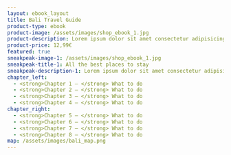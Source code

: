 ```yaml
---
layout: ebook_layout
title: Bali Travel Guide
product-type: ebook
product-image: /assets/images/shop_ebook_1.jpg
product-description: Lorem ipsum dolor sit amet consectetur adipisicing elit. Vero provident nemo tempora iste error sint, velit reiciendis excepturi ab accusantium maiores, unde natus ipsa dolore. Magni sit officiis obcaecati veniam.
product-price: 12,99€
featured: true
sneakpeak-image-1: /assets/images/shop_ebook_1.jpg
sneakpeak-title-1: All the best places to stay
sneakpeak-description-1: Lorem ipsum dolor sit amet consectetur adipisicing elit. Aut optio officiis fugit neque ipsum deleniti perferendis, assumenda dolores alias sed doloribus temporibus dicta! Nesciunt at ex fugiat aperiam. Iusto, illum.
chapter_left:
  - <strong>Chapter 1 – </strong> What to do
  - <strong>Chapter 2 – </strong> What to do
  - <strong>Chapter 3 – </strong> What to do
  - <strong>Chapter 4 – </strong> What to do
chapter_right:
  - <strong>Chapter 5 – </strong> What to do
  - <strong>Chapter 6 – </strong> What to do
  - <strong>Chapter 7 – </strong> What to do 
  - <strong>Chapter 8 – </strong> What to do
map: /assets/images/bali_map.png  
---
```


